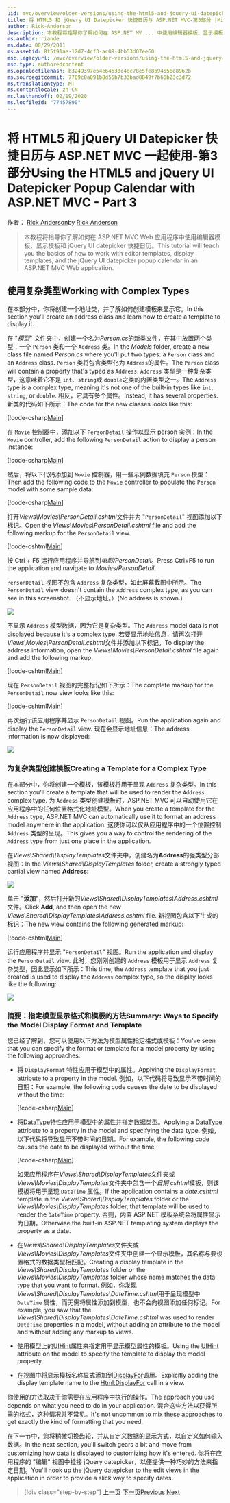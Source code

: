 ```yaml
---
uid: mvc/overview/older-versions/using-the-html5-and-jquery-ui-datepicker-popup-calendar-with-aspnet-mvc/using-the-html5-and-jquery-ui-datepicker-popup-calendar-with-aspnet-mvc-part-3
title: 将 HTML5 和 jQuery UI Datepicker 快捷日历与 ASP.NET MVC-第3部分 |Microsoft Docs
author: Rick-Anderson
description: 本教程将指导你了解如何在 ASP.NET MV ... 中使用编辑器模板、显示模板和 jQuery UI datepicker 快捷日历
ms.author: riande
ms.date: 08/29/2011
ms.assetid: 8f5f91ae-12d7-4cf3-ac09-4bb53d07ee60
msc.legacyurl: /mvc/overview/older-versions/using-the-html5-and-jquery-ui-datepicker-popup-calendar-with-aspnet-mvc/using-the-html5-and-jquery-ui-datepicker-popup-calendar-with-aspnet-mvc-part-3
msc.type: authoredcontent
ms.openlocfilehash: b3249397e54e64538c4dc78e5fe8b94656e8962b
ms.sourcegitcommit: 7709c0a091b8d55b7b33bad8849f7b66b23c3d72
ms.translationtype: MT
ms.contentlocale: zh-CN
ms.lasthandoff: 02/19/2020
ms.locfileid: "77457890"
---
```

# <a name="using-the-html5-and-jquery-ui-datepicker-popup-calendar-with-aspnet-mvc---part-3"></a><span data-ttu-id="3c8c5-103">将 HTML5 和 jQuery UI Datepicker 快捷日历与 ASP.NET MVC 一起使用-第3部分</span><span class="sxs-lookup"><span data-stu-id="3c8c5-103">Using the HTML5 and jQuery UI Datepicker Popup Calendar with ASP.NET MVC - Part 3</span></span>

<span data-ttu-id="3c8c5-104">作者： [Rick Anderson](https://twitter.com/RickAndMSFT)</span><span class="sxs-lookup"><span data-stu-id="3c8c5-104">by [Rick Anderson](https://twitter.com/RickAndMSFT)</span></span>

> <span data-ttu-id="3c8c5-105">本教程将指导你了解如何在 ASP.NET MVC Web 应用程序中使用编辑器模板、显示模板和 jQuery UI datepicker 快捷日历。</span><span class="sxs-lookup"><span data-stu-id="3c8c5-105">This tutorial will teach you the basics of how to work with editor templates, display templates, and the jQuery UI datepicker popup calendar in an ASP.NET MVC Web application.</span></span>

## <a name="working-with-complex-types"></a><span data-ttu-id="3c8c5-106">使用复杂类型</span><span class="sxs-lookup"><span data-stu-id="3c8c5-106">Working with Complex Types</span></span>

<span data-ttu-id="3c8c5-107">在本部分中，你将创建一个地址类，并了解如何创建模板来显示它。</span><span class="sxs-lookup"><span data-stu-id="3c8c5-107">In this section you'll create an address class and learn how to create a template to display it.</span></span>

<span data-ttu-id="3c8c5-108">在 "*模型*" 文件夹中，创建一个名为*Person.cs*的新类文件，在其中放置两个类型：一个 `Person` 类和一个 `Address` 类。</span><span class="sxs-lookup"><span data-stu-id="3c8c5-108">In the *Models* folder, create a new class file named *Person.cs* where you'll put two types: a `Person` class and an `Address` class.</span></span> <span data-ttu-id="3c8c5-109">`Person` 类将包含类型化为 `Address`的属性。</span><span class="sxs-lookup"><span data-stu-id="3c8c5-109">The `Person` class will contain a property that's typed as `Address`.</span></span> <span data-ttu-id="3c8c5-110">`Address` 类型是一种复杂类型，这意味着它不是 `int`、`string`或 `double`之类的内置类型之一。</span><span class="sxs-lookup"><span data-stu-id="3c8c5-110">The `Address` type is a complex type, meaning it's not one of the built-in types like `int`, `string`, or `double`.</span></span> <span data-ttu-id="3c8c5-111">相反，它具有多个属性。</span><span class="sxs-lookup"><span data-stu-id="3c8c5-111">Instead, it has several properties.</span></span> <span data-ttu-id="3c8c5-112">新类的代码如下所示：</span><span class="sxs-lookup"><span data-stu-id="3c8c5-112">The code for the new classes looks like this:</span></span>

[!code-csharp[Main](using-the-html5-and-jquery-ui-datepicker-popup-calendar-with-aspnet-mvc-part-3/samples/sample1.cs)]

<span data-ttu-id="3c8c5-113">在 `Movie` 控制器中，添加以下 `PersonDetail` 操作以显示 person 实例：</span><span class="sxs-lookup"><span data-stu-id="3c8c5-113">In the `Movie` controller, add the following `PersonDetail` action to display a person instance:</span></span>

[!code-csharp[Main](using-the-html5-and-jquery-ui-datepicker-popup-calendar-with-aspnet-mvc-part-3/samples/sample2.cs)]

<span data-ttu-id="3c8c5-114">然后，将以下代码添加到 `Movie` 控制器，用一些示例数据填充 `Person` 模型：</span><span class="sxs-lookup"><span data-stu-id="3c8c5-114">Then add the following code to the `Movie` controller to populate the `Person` model with some sample data:</span></span>

[!code-csharp[Main](using-the-html5-and-jquery-ui-datepicker-popup-calendar-with-aspnet-mvc-part-3/samples/sample3.cs)]

<span data-ttu-id="3c8c5-115">打开*Views\Movies\PersonDetail.cshtml*文件并为 "`PersonDetail`" 视图添加以下标记。</span><span class="sxs-lookup"><span data-stu-id="3c8c5-115">Open the *Views\Movies\PersonDetail.cshtml* file and add the following markup for the `PersonDetail` view.</span></span>

[!code-cshtml[Main](using-the-html5-and-jquery-ui-datepicker-popup-calendar-with-aspnet-mvc-part-3/samples/sample4.cshtml)]

<span data-ttu-id="3c8c5-116">按 Ctrl + F5 运行应用程序并导航到*电影/PersonDetail*。</span><span class="sxs-lookup"><span data-stu-id="3c8c5-116">Press Ctrl+F5 to run the application and navigate to *Movies/PersonDetail*.</span></span>

<span data-ttu-id="3c8c5-117">`PersonDetail` 视图不包含 `Address` 复杂类型，如此屏幕截图中所示。</span><span class="sxs-lookup"><span data-stu-id="3c8c5-117">The `PersonDetail` view doesn't contain the `Address` complex type, as you can see in this screenshot.</span></span> <span data-ttu-id="3c8c5-118">（不显示地址。）</span><span class="sxs-lookup"><span data-stu-id="3c8c5-118">(No address is shown.)</span></span>

![](using-the-html5-and-jquery-ui-datepicker-popup-calendar-with-aspnet-mvc-part-3/_static/image1.png)

<span data-ttu-id="3c8c5-119">不显示 `Address` 模型数据，因为它是复杂类型。</span><span class="sxs-lookup"><span data-stu-id="3c8c5-119">The `Address` model data is not displayed because it's a complex type.</span></span> <span data-ttu-id="3c8c5-120">若要显示地址信息，请再次打开*Views\Movies\PersonDetail.cshtml*文件并添加以下标记。</span><span class="sxs-lookup"><span data-stu-id="3c8c5-120">To display the address information, open the *Views\Movies\PersonDetail.cshtml* file again and add the following markup.</span></span>

[!code-cshtml[Main](using-the-html5-and-jquery-ui-datepicker-popup-calendar-with-aspnet-mvc-part-3/samples/sample5.cshtml)]

<span data-ttu-id="3c8c5-121">现在 `PersonDetail` 视图的完整标记如下所示：</span><span class="sxs-lookup"><span data-stu-id="3c8c5-121">The complete markup for the `PersonDetail` now view looks like this:</span></span>

[!code-cshtml[Main](using-the-html5-and-jquery-ui-datepicker-popup-calendar-with-aspnet-mvc-part-3/samples/sample6.cshtml)]

<span data-ttu-id="3c8c5-122">再次运行该应用程序并显示 `PersonDetail` 视图。</span><span class="sxs-lookup"><span data-stu-id="3c8c5-122">Run the application again and display the `PersonDetail` view.</span></span> <span data-ttu-id="3c8c5-123">现在会显示地址信息：</span><span class="sxs-lookup"><span data-stu-id="3c8c5-123">The address information is now displayed:</span></span>

![](using-the-html5-and-jquery-ui-datepicker-popup-calendar-with-aspnet-mvc-part-3/_static/image2.png)

### <a name="creating-a-template-for-a-complex-type"></a><span data-ttu-id="3c8c5-124">为复杂类型创建模板</span><span class="sxs-lookup"><span data-stu-id="3c8c5-124">Creating a Template for a Complex Type</span></span>

<span data-ttu-id="3c8c5-125">在本部分中，你将创建一个模板，该模板将用于呈现 `Address` 复杂类型。</span><span class="sxs-lookup"><span data-stu-id="3c8c5-125">In this section you'll create a template that will be used to render the `Address` complex type.</span></span> <span data-ttu-id="3c8c5-126">为 `Address` 类型创建模板时，ASP.NET MVC 可以自动使用它在应用程序中的任何位置格式化地址模型。</span><span class="sxs-lookup"><span data-stu-id="3c8c5-126">When you create a template for the `Address` type, ASP.NET MVC can automatically use it to format an address model anywhere in the application.</span></span> <span data-ttu-id="3c8c5-127">这使你可以仅从应用程序中的一个位置控制 `Address` 类型的呈现。</span><span class="sxs-lookup"><span data-stu-id="3c8c5-127">This gives you a way to control the rendering of the `Address` type from just one place in the application.</span></span>

<span data-ttu-id="3c8c5-128">在*Views\Shared\DisplayTemplates*文件夹中，创建名为**Address**的强类型分部视图：</span><span class="sxs-lookup"><span data-stu-id="3c8c5-128">In the *Views\Shared\DisplayTemplates* folder, create a strongly typed partial view named **Address**:</span></span>

![](using-the-html5-and-jquery-ui-datepicker-popup-calendar-with-aspnet-mvc-part-3/_static/image3.png)

<span data-ttu-id="3c8c5-129">单击 "**添加**"，然后打开新的*Views\Shared\DisplayTemplates\Address.cshtml*文件。</span><span class="sxs-lookup"><span data-stu-id="3c8c5-129">Click **Add**, and then open the new *Views\Shared\DisplayTemplates\Address.cshtml* file.</span></span> <span data-ttu-id="3c8c5-130">新视图包含以下生成的标记：</span><span class="sxs-lookup"><span data-stu-id="3c8c5-130">The new view contains the following generated markup:</span></span>

[!code-cshtml[Main](using-the-html5-and-jquery-ui-datepicker-popup-calendar-with-aspnet-mvc-part-3/samples/sample7.cshtml)]

<span data-ttu-id="3c8c5-131">运行应用程序并显示 "`PersonDetail`" 视图。</span><span class="sxs-lookup"><span data-stu-id="3c8c5-131">Run the application and display the `PersonDetail` view.</span></span> <span data-ttu-id="3c8c5-132">此时，您刚刚创建的 `Address` 模板用于显示 `Address` 复杂类型，因此显示如下所示：</span><span class="sxs-lookup"><span data-stu-id="3c8c5-132">This time, the `Address` template that you just created is used to display the `Address` complex type, so the display looks like the following:</span></span>

![](using-the-html5-and-jquery-ui-datepicker-popup-calendar-with-aspnet-mvc-part-3/_static/image4.png)

### <a name="summary-ways-to-specify-the-model-display-format-and-template"></a><span data-ttu-id="3c8c5-133">摘要：指定模型显示格式和模板的方法</span><span class="sxs-lookup"><span data-stu-id="3c8c5-133">Summary: Ways to Specify the Model Display Format and Template</span></span>

<span data-ttu-id="3c8c5-134">您已经了解到，您可以使用以下方法为模型属性指定格式或模板：</span><span class="sxs-lookup"><span data-stu-id="3c8c5-134">You've seen that you can specify the format or template for a model property by using the following approaches:</span></span>

- <span data-ttu-id="3c8c5-135">将 `DisplayFormat` 特性应用于模型中的属性。</span><span class="sxs-lookup"><span data-stu-id="3c8c5-135">Applying the `DisplayFormat` attribute to a property in the model.</span></span> <span data-ttu-id="3c8c5-136">例如，以下代码将导致显示不带时间的日期：</span><span class="sxs-lookup"><span data-stu-id="3c8c5-136">For example, the following code causes the date to be displayed without the time:</span></span>

    [!code-csharp[Main](using-the-html5-and-jquery-ui-datepicker-popup-calendar-with-aspnet-mvc-part-3/samples/sample8.cs)]
- <span data-ttu-id="3c8c5-137">将[DataType](https://msdn.microsoft.com/library/system.componentmodel.dataannotations.datatype.aspx)特性应用于模型中的属性并指定数据类型。</span><span class="sxs-lookup"><span data-stu-id="3c8c5-137">Applying a [DataType](https://msdn.microsoft.com/library/system.componentmodel.dataannotations.datatype.aspx) attribute to a property in the model and specifying the data type.</span></span> <span data-ttu-id="3c8c5-138">例如，以下代码将导致显示不带时间的日期。</span><span class="sxs-lookup"><span data-stu-id="3c8c5-138">For example, the following code causes the date to be displayed without the time.</span></span>

    [!code-csharp[Main](using-the-html5-and-jquery-ui-datepicker-popup-calendar-with-aspnet-mvc-part-3/samples/sample9.cs)]

    <span data-ttu-id="3c8c5-139">如果应用程序在*Views\Shared\DisplayTemplates*文件夹或*Views\Movies\DisplayTemplates*文件夹中包含一个*日期 cshtml*模板，则该模板将用于呈现 `DateTime` 属性。</span><span class="sxs-lookup"><span data-stu-id="3c8c5-139">If the application contains a *date.cshtml* template in the *Views\Shared\DisplayTemplates* folder or the *Views\Movies\DisplayTemplates* folder, that template will be used to render the `DateTime` property.</span></span> <span data-ttu-id="3c8c5-140">否则，内置 ASP.NET 模板系统会将属性显示为日期。</span><span class="sxs-lookup"><span data-stu-id="3c8c5-140">Otherwise the built-in ASP.NET templating system displays the property as a date.</span></span>
- <span data-ttu-id="3c8c5-141">在*Views\Shared\DisplayTemplates*文件夹或*Views\Movies\DisplayTemplates*文件夹中创建一个显示模板，其名称与要设置格式的数据类型相匹配。</span><span class="sxs-lookup"><span data-stu-id="3c8c5-141">Creating a display template in the *Views\Shared\DisplayTemplates* folder or the *Views\Movies\DisplayTemplates* folder whose name matches the data type that you want to format.</span></span> <span data-ttu-id="3c8c5-142">例如，你发现*Views\Shared\DisplayTemplates\DateTime.cshtml*用于呈现模型中 `DateTime` 属性，而无需将属性添加到模型，也不会向视图添加任何标记。</span><span class="sxs-lookup"><span data-stu-id="3c8c5-142">For example, you saw that the *Views\Shared\DisplayTemplates\DateTime.cshtml* was used to render `DateTime` properties in a model, without adding an attribute to the model and without adding any markup to views.</span></span>
- <span data-ttu-id="3c8c5-143">使用模型上的[UIHint](https://msdn.microsoft.com/library/system.componentmodel.dataannotations.uihintattribute.uihint.aspx)属性来指定用于显示模型属性的模板。</span><span class="sxs-lookup"><span data-stu-id="3c8c5-143">Using the [UIHint](https://msdn.microsoft.com/library/system.componentmodel.dataannotations.uihintattribute.uihint.aspx) attribute on the model to specify the template to display the model property.</span></span>
- <span data-ttu-id="3c8c5-144">在视图中将显示模板名称显式添加到[DisplayFor](https://msdn.microsoft.com/library/ee407420.aspx)调用。</span><span class="sxs-lookup"><span data-stu-id="3c8c5-144">Explicitly adding the display template name to the [Html.DisplayFor](https://msdn.microsoft.com/library/ee407420.aspx) call in a view.</span></span>

<span data-ttu-id="3c8c5-145">你使用的方法取决于你需要在应用程序中执行的操作。</span><span class="sxs-lookup"><span data-stu-id="3c8c5-145">The approach you use depends on what you need to do in your application.</span></span> <span data-ttu-id="3c8c5-146">混合这些方法以获得所需的格式，这种情况并不常见。</span><span class="sxs-lookup"><span data-stu-id="3c8c5-146">It's not uncommon to mix these approaches to get exactly the kind of formatting that you need.</span></span>

<span data-ttu-id="3c8c5-147">在下一节中，您将稍微切换齿轮，并从自定义数据的显示方式，以自定义如何输入数据。</span><span class="sxs-lookup"><span data-stu-id="3c8c5-147">In the next section, you'll switch gears a bit and move from customizing how data is displayed to customizing how it's entered.</span></span> <span data-ttu-id="3c8c5-148">你将在应用程序的 "编辑" 视图中挂接 jQuery datepicker，以便提供一种巧妙的方法来指定日期。</span><span class="sxs-lookup"><span data-stu-id="3c8c5-148">You'll hook up the jQuery datepicker to the edit views in the application in order to provide a slick way to specify dates.</span></span>

> [!div class="step-by-step"]
> <span data-ttu-id="3c8c5-149">[上一页](using-the-html5-and-jquery-ui-datepicker-popup-calendar-with-aspnet-mvc-part-2.md)
> [下一页](using-the-html5-and-jquery-ui-datepicker-popup-calendar-with-aspnet-mvc-part-4.md)</span><span class="sxs-lookup"><span data-stu-id="3c8c5-149">[Previous](using-the-html5-and-jquery-ui-datepicker-popup-calendar-with-aspnet-mvc-part-2.md)
[Next](using-the-html5-and-jquery-ui-datepicker-popup-calendar-with-aspnet-mvc-part-4.md)</span></span>
